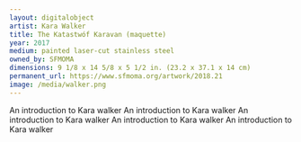 ```yaml
---
layout: digitalobject
artist: Kara Walker
title: The Katastwóf Karavan (maquette)
year: 2017
medium: painted laser-cut stainless steel
owned_by: SFMOMA
dimensions: 9 1/8 x 14 5/8 x 5 1/2 in. (23.2 x 37.1 x 14 cm)
permanent_url: https://www.sfmoma.org/artwork/2018.21
image: /media/walker.png
---
```


An introduction to Kara walker
An introduction to Kara walker
An introduction to Kara walker
An introduction to Kara walker
An introduction to Kara walker